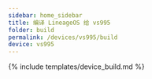 ```yaml
---
sidebar: home_sidebar
title: 编译 LineageOS 给 vs995
folder: build
permalink: /devices/vs995/build
device: vs995
---
```

{% include templates/device_build.md %}
